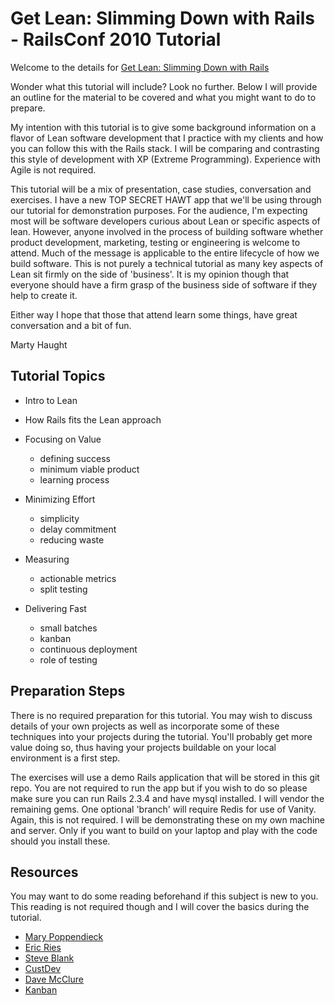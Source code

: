 # Get Lean: Slimming Down with Rails - RailsConf 2010 Tutorial

Welcome to the details for [Get Lean: Slimming Down with Rails](http://en.oreilly.com/rails2010/public/schedule/detail/13851)

Wonder what this tutorial will include?  Look no further. Below I will provide an outline for the material to be covered and what you might want to do to prepare.  

My intention with this tutorial is to give some background information on a flavor of Lean software development that I practice with my clients and how you can follow this with the Rails stack.  I will be comparing and contrasting this style of development with XP (Extreme Programming).  Experience with Agile is not required.

This tutorial will be a mix of presentation, case studies, conversation and exercises.  I have a new TOP SECRET HAWT app that we'll be using through our tutorial for demonstration purposes.  For the audience, I'm expecting most will be software developers curious about Lean or specific aspects of lean.  However, anyone involved in the process of building software whether product development, marketing, testing or engineering is welcome to attend.  Much of the message is applicable to the entire lifecycle of how we build software.  This is not purely a technical tutorial as many key aspects of Lean sit firmly on the side of 'business'.  It is my opinion though that everyone should have a firm grasp of the business side of software if they help to create it. 

Either way I hope that those that attend learn some things, have great conversation and a bit of fun.

Marty Haught


## Tutorial Topics


* Intro to Lean
* How Rails fits the Lean approach

* Focusing on Value
  * defining success
  * minimum viable product
  * learning process
 
* Minimizing Effort
  * simplicity
  * delay commitment
  * reducing waste
 
* Measuring
  * actionable metrics
  * split testing

* Delivering Fast
  * small batches
  * kanban
  * continuous deployment
  * role of testing

## Preparation Steps

There is no required preparation for this tutorial.  You may wish to discuss details of your own projects as well as incorporate some of these techniques into your projects during the tutorial.  You'll probably get more value doing so, thus having your projects buildable on your local environment is a first step.

The exercises will use a demo Rails application that will be stored in this git repo.  You are not required to run the app but if you wish to do so please make sure you can run Rails 2.3.4 and have mysql installed.  I will vendor the remaining gems.  One optional 'branch' will require Redis for use of Vanity.  Again, this is not required.  I will be demonstrating these on my own machine and server.  Only if you want to build on your laptop and play with the code should you install these.


## Resources

You may want to do some reading beforehand if this subject is new to you.  This reading is not required though and I will cover the basics during the tutorial.

* [Mary Poppendieck](http://www.poppendieck.com/)
* [Eric Ries](http://www.startuplessonslearned.com/)
* [Steve Blank](http://steveblank.com/)
* [CustDev](http://www.custdev.com/)
* [Dave McClure](http://500hats.typepad.com/)
* [Kanban](http://www.limitedwipsociety.org/)
